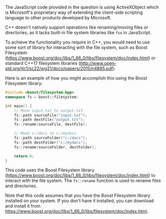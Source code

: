 The JavaScript code provided in the question is using ActiveXObject which is Microsoft's proprietary way of extending the client-side scripting language to other products developed by Microsoft.

C++ doesn't natively support operations like renaming/moving files or directories, as it lacks built-in file system libraries like `fso` in JavaScript.

To achieve the functionality you require in C++, you would need to use some sort of library for interacting with the file system, such as Boost Filesystem (https://www.boost.org/doc/libs/1_66_0/libs/filesystem/doc/index.html) or standard C++17 filesystem libraries (http://www.open-std.org/jtc1/sc22/wg21/docs/papers/2015/n4885.pdf).

Here is an example of how you might accomplish this using the Boost Filesystem library:
```cpp
#include <boost/filesystem.hpp>
namespace fs = boost::filesystem;

int main() {
    // Move input.txt to output.txt
    fs::path sourceFile("input.txt");
    fs::path destFile("output.txt");
    fs::rename(sourceFile, destFile);

    // Move c:/docs to c:/mydocs
    fs::path sourceFolder("c:/docs");
    fs::path destFolder("c:/mydocs");
    fs::rename(sourceFolder, destFolder);

    return 0;
}
```
This code uses the Boost Filesystem library (https://www.boost.org/doc/libs/1_66_0/libs/filesystem/doc/index.html) to interact with the file system. The `fs::rename` function is used to rename files and directories.

Note that this code assumes that you have the Boost Filesystem library installed on your system. If you don't have it installed, you can download and install it from https://www.boost.org/doc/libs/1_66_0/libs/filesystem/doc/index.html.
